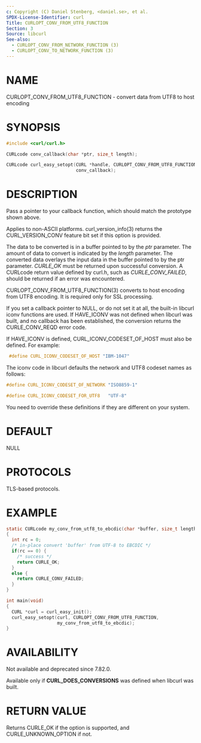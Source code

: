 ```yaml
---
c: Copyright (C) Daniel Stenberg, <daniel.se>, et al.
SPDX-License-Identifier: curl
Title: CURLOPT_CONV_FROM_UTF8_FUNCTION
Section: 3
Source: libcurl
See-also:
  - CURLOPT_CONV_FROM_NETWORK_FUNCTION (3)
  - CURLOPT_CONV_TO_NETWORK_FUNCTION (3)
---
```


# NAME

CURLOPT_CONV_FROM_UTF8_FUNCTION - convert data from UTF8 to host encoding

# SYNOPSIS

~~~c
#include <curl/curl.h>

CURLcode conv_callback(char *ptr, size_t length);

CURLcode curl_easy_setopt(CURL *handle, CURLOPT_CONV_FROM_UTF8_FUNCTION,
                          conv_callback);
~~~

# DESCRIPTION

Pass a pointer to your callback function, which should match the prototype
shown above.

Applies to non-ASCII platforms. curl_version_info(3) returns the
CURL_VERSION_CONV feature bit set if this option is provided.

The data to be converted is in a buffer pointed to by the *ptr* parameter.
The amount of data to convert is indicated by the *length* parameter. The
converted data overlays the input data in the buffer pointed to by the ptr
parameter. *CURLE_OK* must be returned upon successful conversion. A
CURLcode return value defined by curl.h, such as *CURLE_CONV_FAILED*,
should be returned if an error was encountered.

CURLOPT_CONV_FROM_UTF8_FUNCTION(3) converts to host encoding from UTF8
encoding. It is required only for SSL processing.

If you set a callback pointer to NULL, or do not set it at all, the built-in
libcurl iconv functions are used. If HAVE_ICONV was not defined when libcurl
was built, and no callback has been established, the conversion returns the
CURLE_CONV_REQD error code.

If HAVE_ICONV is defined, CURL_ICONV_CODESET_OF_HOST must also be defined.
For example:
~~~c
 #define CURL_ICONV_CODESET_OF_HOST "IBM-1047"
~~~

The iconv code in libcurl defaults the network and UTF8 codeset names as
follows:
~~~c
#define CURL_ICONV_CODESET_OF_NETWORK "ISO8859-1"

#define CURL_ICONV_CODESET_FOR_UTF8   "UTF-8"
~~~

You need to override these definitions if they are different on your system.

# DEFAULT

NULL

# PROTOCOLS

TLS-based protocols.

# EXAMPLE

~~~c
static CURLcode my_conv_from_utf8_to_ebcdic(char *buffer, size_t length)
{
  int rc = 0;
  /* in-place convert 'buffer' from UTF-8 to EBCDIC */
  if(rc == 0) {
    /* success */
    return CURLE_OK;
  }
  else {
    return CURLE_CONV_FAILED;
  }
}

int main(void)
{
  CURL *curl = curl_easy_init();
  curl_easy_setopt(curl, CURLOPT_CONV_FROM_UTF8_FUNCTION,
                   my_conv_from_utf8_to_ebcdic);
}
~~~

# AVAILABILITY

Not available and deprecated since 7.82.0.

Available only if **CURL_DOES_CONVERSIONS** was defined when libcurl was
built.

# RETURN VALUE

Returns CURLE_OK if the option is supported, and CURLE_UNKNOWN_OPTION if not.
